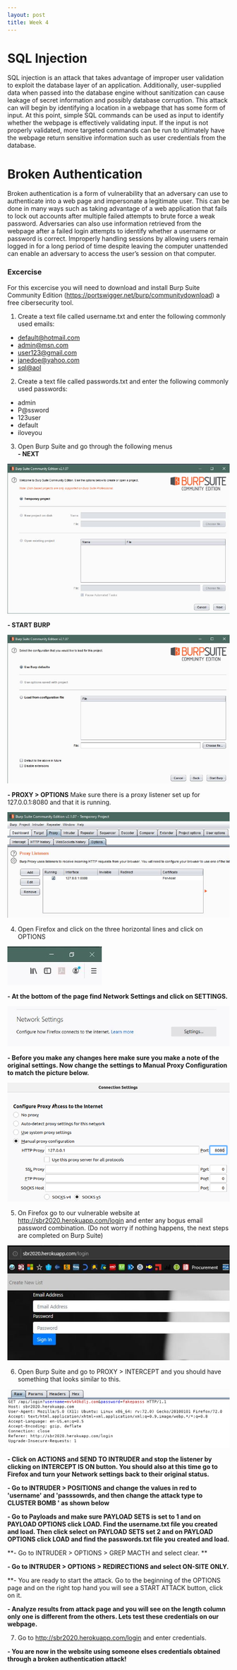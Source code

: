 ```yaml
---
layout: post
title: Week 4
---
```

# SQL Injection
SQL injection is an attack that takes advantage of improper user validation to exploit the database layer of an application. Additionally, user-supplied data when passed into the database engine without sanitization can cause leakage of secret information and possibly database corruption. This attack can will begin by identifying a location in a webpage that has some form of input. At this point, simple SQL commands can be used as input to identify whether the webpage is effectively validating input. If the input is not properly validated, more targeted commands can be run to ultimately have the webpage return sensitive information such as user credentials from the database.

# Broken Authentication
Broken authentication is a form of vulnerability that an adversary can use to authenticate into a web page and impersonate a legitimate user. This can be done in many ways such as taking advantage of a web application that fails to lock out accounts after multiple failed attempts to brute force a weak password. Adversaries can also use information retrieved from the webpage after a failed login attempts to identify whether a username or password is correct. Improperly handling sessions by allowing users remain logged in for a long period of time despite leaving the computer unattended can enable an adversary to access the user’s session on that computer.     
### Excercise
For this excercise you will need to download and install Burp Suite Community Edition (<https://portswigger.net/burp/communitydownload>) a free cibersecurity tool.

1. Create a text file called username.txt and enter the following commonly used emails:
- <default@hotmail.com>
- <admin@msn.com>
- <user123@gmail.com>
- <janedoe@yahoo.com>
- <sql@aol>     

2. Create a text file called passwords.txt and enter the following commonly used passwords:
- admin
- P@ssword
- 123user
- default
- iloveyou     

3. Open Burp Suite and go through the following menus    
**- NEXT**

![Burp, Openning Page](/images/BurpOpen.JPG)    

**- START BURP**     

![Burp, Start New Project Page](/images/BurpStart.JPG)        

**- PROXY > OPTIONS**  Make sure there is a proxy listener set up for 127.0.0.1:8080 and that it is running.     

![Burp, Openning Page](/images/BurpProxyOptions.JPG)     

4. Open Firefox and click on the three horizontal lines and click on OPTIONS       

![Firefox, Options Menu](/images/FirefoxOptions.JPG)     

**- At the bottom of the page find Network Settings and click on SETTINGS.**     

![Firefox, Network Settings](/images/FirefoxNetwork.JPG)      

**- Before you make any changes here make sure you make a note of the original settings. Now change the settings to Manual Proxy Configuration to match the picture below.**   

![Firefox, Proxy Configuration](/images/FirefoxProxy.png)    

5. On Firefox go to our vulnerable website at <http://sbr2020.herokuapp.com/login> and enter any bogus email password combination. 
(Do not worry if nothing happens, the next steps are completed on Burp Suite)    

![Firefox, sbr2020 Web App](/images/loginPage.JPG)   

6. Open Burp Suite and go to PROXY > INTERCEPT and you should have something that looks similar to this.    

![Burp, Intercept](/images/BurpProxyIntercept.png)   

**- Click on ACTIONS and SEND TO INTRUDER and stop the listener by clicking on INTERCEPT IS ON button. You should also at this time go to Firefox and turn your Network settings back to their original status.**    

**- Go to INTRUDER > POSITIONS and change the values in red to 'username' and 'passsowrds, and then change the attack type to CLUSTER BOMB ' as shown below**    

**- Go to Payloads and make sure PAYLOAD SETS is set to 1 and on PAYLOAD OPTIONS click LOAD. Find the username.txt file you created and load. Then click select on PAYLOAD SETS set 2 and on PAYLOAD OPTIONS click LOAD and find the passwords.txt file you created and load.** 

**- Go to INTRUDER > OPTIONS > GREP MACTH and select clear. **

**- Go to INTRUDER > OPTIONS > REDIRECTIONS and select ON-SITE ONLY.**   

**- You are ready to start the attack. Go to the beginning of the OPTIONS page and on the right top hand you will see a START ATTACK button, click on it. 

**- Analyze results from attack page and you will see on the length column only one is different from the others. Lets test these credentials on our webpage.**

7. Go to  <http://sbr2020.herokuapp.com/login> and enter credentials. 

**- You are now in the website using someone elses credentials obtained through a broken authentication attack!**



